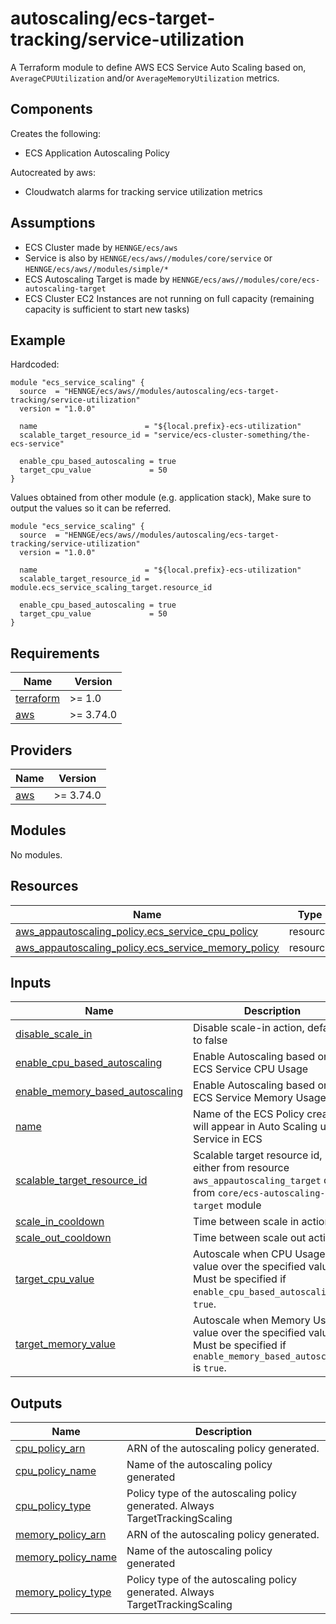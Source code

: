 # autoscaling/ecs-target-tracking/service-utilization

A Terraform module to define AWS ECS Service Auto Scaling based on, `AverageCPUUtilization` and/or `AverageMemoryUtilization` metrics.

## Components

Creates the following:
- ECS Application Autoscaling Policy

Autocreated by aws:
- Cloudwatch alarms for tracking service utilization metrics

## Assumptions

- ECS Cluster made by `HENNGE/ecs/aws`
- Service is also by `HENNGE/ecs/aws//modules/core/service` or `HENNGE/ecs/aws//modules/simple/*`
- ECS Autoscaling Target is made by `HENNGE/ecs/aws//modules/core/ecs-autoscaling-target`
- ECS Cluster EC2 Instances are not running on full capacity (remaining capacity is sufficient to start new tasks)


## Example

Hardcoded:
```hcl
module "ecs_service_scaling" {
  source  = "HENNGE/ecs/aws//modules/autoscaling/ecs-target-tracking/service-utilization"
  version = "1.0.0"

  name                        = "${local.prefix}-ecs-utilization"
  scalable_target_resource_id = "service/ecs-cluster-something/the-ecs-service"

  enable_cpu_based_autoscaling = true
  target_cpu_value             = 50
}
```


Values obtained from other module (e.g. application stack),
Make sure to output the values so it can be referred.
```hcl
module "ecs_service_scaling" {
  source  = "HENNGE/ecs/aws//modules/autoscaling/ecs-target-tracking/service-utilization"
  version = "1.0.0"

  name                        = "${local.prefix}-ecs-utilization"
  scalable_target_resource_id = module.ecs_service_scaling_target.resource_id

  enable_cpu_based_autoscaling = true
  target_cpu_value             = 50
}
```

<!-- BEGINNING OF PRE-COMMIT-TERRAFORM DOCS HOOK -->
## Requirements

| Name | Version |
|------|---------|
| <a name="requirement_terraform"></a> [terraform](#requirement\_terraform) | >= 1.0 |
| <a name="requirement_aws"></a> [aws](#requirement\_aws) | >= 3.74.0 |

## Providers

| Name | Version |
|------|---------|
| <a name="provider_aws"></a> [aws](#provider\_aws) |  >= 3.74.0  |

## Modules

No modules.

## Resources

| Name | Type |
|------|------|
| [aws_appautoscaling_policy.ecs_service_cpu_policy](https://registry.terraform.io/providers/hashicorp/aws/latest/docs/resources/appautoscaling_policy) | resource |
| [aws_appautoscaling_policy.ecs_service_memory_policy](https://registry.terraform.io/providers/hashicorp/aws/latest/docs/resources/appautoscaling_policy) | resource |

## Inputs

| Name | Description | Type | Default | Required |
|------|-------------|------|---------|:--------:|
| <a name="input_disable_scale_in"></a> [disable\_scale\_in](#input\_disable\_scale\_in) | Disable scale-in action, defaults to false | `bool` | `false` | no |
| <a name="input_enable_cpu_based_autoscaling"></a> [enable\_cpu\_based\_autoscaling](#input\_enable\_cpu\_based\_autoscaling) | Enable Autoscaling based on ECS Service CPU Usage | `bool` | `false` | no |
| <a name="input_enable_memory_based_autoscaling"></a> [enable\_memory\_based\_autoscaling](#input\_enable\_memory\_based\_autoscaling) | Enable Autoscaling based on ECS Service Memory Usage | `bool` | `false` | no |
| <a name="input_name"></a> [name](#input\_name) | Name of the ECS Policy created, will appear in Auto Scaling under Service in ECS | `string` | n/a | yes |
| <a name="input_scalable_target_resource_id"></a> [scalable\_target\_resource\_id](#input\_scalable\_target\_resource\_id) | Scalable target resource id, either from resource `aws_appautoscaling_target` or from `core/ecs-autoscaling-target` module | `string` | n/a | yes |
| <a name="input_scale_in_cooldown"></a> [scale\_in\_cooldown](#input\_scale\_in\_cooldown) | Time between scale in action | `number` | `300` | no |
| <a name="input_scale_out_cooldown"></a> [scale\_out\_cooldown](#input\_scale\_out\_cooldown) | Time between scale out action | `number` | `300` | no |
| <a name="input_target_cpu_value"></a> [target\_cpu\_value](#input\_target\_cpu\_value) | Autoscale when CPU Usage value over the specified value. Must be specified if `enable_cpu_based_autoscaling` is `true`. | `number` | `null` | no |
| <a name="input_target_memory_value"></a> [target\_memory\_value](#input\_target\_memory\_value) | Autoscale when Memory Usage value over the specified value. Must be specified if `enable_memory_based_autoscaling` is `true`. | `number` | `null` | no |

## Outputs

| Name | Description |
|------|-------------|
| <a name="output_cpu_policy_arn"></a> [cpu\_policy\_arn](#output\_cpu\_policy\_arn) | ARN of the autoscaling policy generated. |
| <a name="output_cpu_policy_name"></a> [cpu\_policy\_name](#output\_cpu\_policy\_name) | Name of the autoscaling policy generated |
| <a name="output_cpu_policy_type"></a> [cpu\_policy\_type](#output\_cpu\_policy\_type) | Policy type of the autoscaling policy generated. Always TargetTrackingScaling |
| <a name="output_memory_policy_arn"></a> [memory\_policy\_arn](#output\_memory\_policy\_arn) | ARN of the autoscaling policy generated. |
| <a name="output_memory_policy_name"></a> [memory\_policy\_name](#output\_memory\_policy\_name) | Name of the autoscaling policy generated |
| <a name="output_memory_policy_type"></a> [memory\_policy\_type](#output\_memory\_policy\_type) | Policy type of the autoscaling policy generated. Always TargetTrackingScaling |
<!-- END OF PRE-COMMIT-TERRAFORM DOCS HOOK -->
